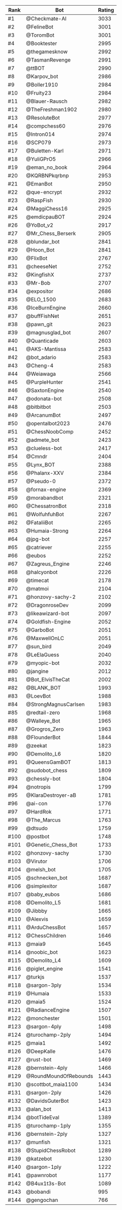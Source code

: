 Rank|Bot|Rating
---|---|---
#1|@Checkmate-AI|3033
#2|@FelineBot|3001
#3|@ToromBot|3001
#4|@Booktester|2995
#5|@thegamesknow|2992
#6|@TasmanRevenge|2991
#7|@ttBOT|2990
#8|@Karpov_bot|2986
#9|@Boller1910|2984
#10|@Fruity23|2984
#11|@Blauer-Rausch|2982
#12|@TheFreshman1902|2980
#13|@ResoluteBot|2977
#14|@compchess60|2976
#15|@Intron014|2974
#16|@SCP079|2973
#17|@Buletten-Karl|2971
#18|@YuliGPrO5|2966
#19|@eman_no_book|2964
#20|@KQRBNPkqrbnp|2953
#21|@EmanBot|2950
#22|@que-encrypt|2932
#23|@RaspFish|2930
#24|@MaggiChess16|2925
#25|@emdicpauBOT|2924
#26|@YoBot_v2|2917
#27|@Mr_Chess_Berserk|2905
#28|@blundar_bot|2841
#29|@Hoon_Bot|2841
#30|@FlixBot|2767
#31|@cheeseNet|2752
#32|@KingfishX|2737
#33|@Mr-Bob|2707
#34|@expositor|2686
#35|@ELO_1500|2683
#36|@IceBurnEngine|2660
#37|@buffFishNet|2651
#38|@pawn_git|2623
#39|@magnusglad_bot|2607
#40|@Quanticade|2603
#41|@AKS-Mantissa|2583
#42|@bot_adario|2583
#43|@Cheng-4|2583
#44|@Weiawaga|2566
#45|@PurpleHunter|2541
#46|@SaxtonEngine|2540
#47|@odonata-bot|2508
#48|@bitbitbot|2503
#49|@ArcanumBot|2497
#50|@opentalbot2023|2476
#51|@ChessNoobComp|2452
#52|@admete_bot|2423
#53|@clueless-bot|2417
#54|@Cmndr|2404
#55|@Lynx_BOT|2388
#56|@Phalanx-XXV|2384
#57|@Pseudo-0|2372
#58|@fornax-engine|2369
#59|@morabandbot|2321
#60|@ChessatronBot|2318
#61|@WolfuhfuhBot|2267
#62|@FataliiBot|2265
#63|@Humaia-Strong|2264
#64|@jpg-bot|2257
#65|@catriever|2255
#66|@eubos|2252
#67|@Zagreus_Engine|2246
#68|@halcyonbot|2226
#69|@timecat|2178
#70|@matmoi|2104
#71|@honzovy-sachy-2|2102
#72|@DragonroseDev|2099
#73|@likeawizard-bot|2097
#74|@Goldfish-Engine|2052
#75|@GarboBot|2051
#76|@MaxwellOnLC|2051
#77|@sun_bird|2049
#78|@LeElaGuess|2040
#79|@myopic-bot|2032
#80|@jangine|2012
#81|@Bot_ElvisTheCat|2002
#82|@BLANK_BOT|1993
#83|@LoevBot|1988
#84|@StrongMagnusCarlsen|1983
#85|@redtail-zero|1968
#86|@Walleye_Bot|1965
#87|@Grogros_Zero|1963
#88|@FlounderBot|1844
#89|@zeekat|1823
#90|@Demolito_L6|1820
#91|@QueensGamBOT|1813
#92|@sudobot_chess|1809
#93|@chessly-bot|1804
#94|@notropis|1799
#95|@KlaraDestroyer-aB|1781
#96|@ai-con|1776
#97|@HardRok|1771
#98|@The_Marcus|1763
#99|@dtsudo|1759
#100|@postbot|1748
#101|@Genetic_Chess_Bot|1733
#102|@honzovy-sachy|1730
#103|@Virutor|1706
#104|@melsh_bot|1705
#105|@schnecken_bot|1687
#106|@simplexitor|1687
#107|@baby_eubos|1686
#108|@Demolito_L5|1681
#109|@Jibbby|1665
#110|@Alexvis|1659
#111|@ArduChessBot|1657
#112|@ChessChildren|1646
#113|@maia9|1645
#114|@noobic_bot|1623
#115|@Demolito_L4|1609
#116|@piglet_engine|1541
#117|@turkjs|1537
#118|@sargon-3ply|1534
#119|@Humaia|1533
#120|@maia5|1524
#121|@RadianceEngine|1507
#122|@monchester|1501
#123|@sargon-4ply|1498
#124|@turochamp-2ply|1494
#125|@maia1|1492
#126|@DeepKalle|1476
#127|@rust-bot|1469
#128|@bernstein-4ply|1466
#129|@RoundMoundOfRebounds|1443
#130|@scottbot_maia1100|1434
#131|@sargon-2ply|1426
#132|@DavidsGuterBot|1423
#133|@alan_bot|1413
#134|@botTideEval|1389
#135|@turochamp-1ply|1355
#136|@bernstein-2ply|1327
#137|@munfish|1321
#138|@StupidChessRobot|1289
#139|@katzebot|1230
#140|@sargon-1ply|1222
#141|@pawnrobot|1177
#142|@B4ux1t3s-Bot|1089
#143|@bobandi|995
#144|@gengochan|766
